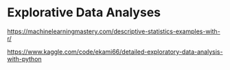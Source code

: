 # Explorative Data Analyses
https://machinelearningmastery.com/descriptive-statistics-examples-with-r/

https://www.kaggle.com/code/ekami66/detailed-exploratory-data-analysis-with-python
